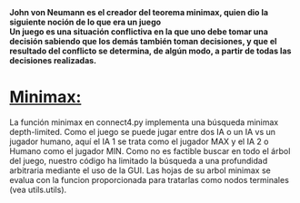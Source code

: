 <b>
John von Neumann es el creador del teorema minimax, quien dio la siguiente noción de lo que era un juego
<br>Un juego es una situación conflictiva en la que uno debe tomar una decisión sabiendo
que los demás también toman decisiones, y que el resultado del conflicto se determina, de
algún modo, a partir de todas las decisiones realizadas.</b>

<h1><u><b>Minimax:</b></u></h1>
La función minimax en connect4.py  implementa una búsqueda minimax depth-limited. Como el juego se puede jugar entre dos IA o un IA vs un jugador humano, aquí el IA 1 se trata como el jugador MAX y el IA 2 o Humano como el jugador MIN. Como no es factible buscar en todo el árbol del juego, nuestro código ha limitado la búsqueda a una profundidad arbitraria mediante el uso de la GUI. 
Las hojas de su arbol minimax se evalua con la funcion proporcionada para tratarlas como nodos terminales (vea utils.utils).

